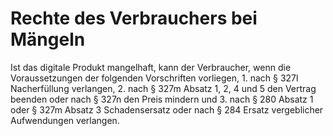 # Rechte des Verbrauchers bei Mängeln

Ist das digitale Produkt mangelhaft, kann der Verbraucher, wenn die Voraussetzungen der folgenden Vorschriften vorliegen,  1\.
 nach § 327l Nacherfüllung verlangen,
 2\.
 nach § 327m Absatz 1, 2, 4 und 5 den Vertrag beenden oder nach § 327n den Preis mindern und
 3\.
 nach § 280 Absatz 1 oder § 327m Absatz 3 Schadensersatz oder nach § 284 Ersatz vergeblicher Aufwendungen verlangen.
 

